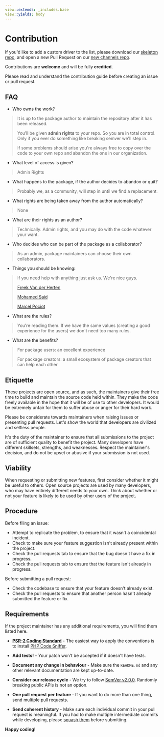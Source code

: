 ```yaml
---
view::extends: _includes.base
view::yields: body
---
```


# Contribution

If you'd like to add a custom driver to the list, please download our [skeleton repo](https://github.com/laravel-notification-channels/skeleton), and open a new Pull Request on our [new channels repo](https://github.com/laravel-notification-channels/new-channels).

Contributions are **welcome** and will be fully **credited**.

Please read and understand the contribution guide before creating an issue or pull request.

## FAQ

* Who owns the work?

> It is up to the package author to maintain the repository after it has been released.
>
> You'll be given **admin rights** to your repo. So you are in total control. Only if you ever do something like breaking semver we'll step in.
>
> If some problems should arise you're always free to copy over the code to your own repo and abandon the one in our organization.

* What level of access is given?

> Admin Rights

* What happens to the package, if the author decides to abandon or quit?

> Probably we, as a community, will step in until we find a replacement.

* What rights are being taken away from the author automatically?

> None

* What are their rights as an author?

> Technically: Admin rights, and you may do with the code whatever your want.

* Who decides who can be part of the package as a collaborator?

> As an admin, package maintainers can choose their own collaborators.

* Things you should be knowing:

> If you need help with anything just ask us. We're nice guys.
>
> [Freek Van der Herten](https://twitter.com/freekmurze)
>
> [Mohamed Said](https://twitter.com/themsaid)
>
> [Marcel Pociot](https://twitter.com/marcelpociot)

 * What are the rules?

> You're reading them. If we have the same values (creating a good experience for the users) we don't need too many rules.

* What are the benefits?

> For package users: an excellent experience
>
> For package creators: a small ecosystem of package creators that can help each other



## Etiquette

These projects are open source, and as such, the maintainers give their free time to build and maintain the source code
held within. They make the code freely available in the hope that it will be of use to other developers. It would be
extremely unfair for them to suffer abuse or anger for their hard work.

Please be considerate towards maintainers when raising issues or presenting pull requests. Let's show the
world that developers are civilized and selfless people.

It's the duty of the maintainer to ensure that all submissions to the project are of sufficient
quality to benefit the project. Many developers have different skillsets, strengths, and weaknesses. Respect the maintainer's decision, and do not be upset or abusive if your submission is not used.

## Viability

When requesting or submitting new features, first consider whether it might be useful to others. Open
source projects are used by many developers, who may have entirely different needs to your own. Think about
whether or not your feature is likely to be used by other users of the project.

## Procedure

Before filing an issue:

- Attempt to replicate the problem, to ensure that it wasn't a coincidental incident.
- Check to make sure your feature suggestion isn't already present within the project.
- Check the pull requests tab to ensure that the bug doesn't have a fix in progress.
- Check the pull requests tab to ensure that the feature isn't already in progress.

Before submitting a pull request:

- Check the codebase to ensure that your feature doesn't already exist.
- Check the pull requests to ensure that another person hasn't already submitted the feature or fix.

## Requirements

If the project maintainer has any additional requirements, you will find them listed here.

- **[PSR-2 Coding Standard](https://github.com/php-fig/fig-standards/blob/master/accepted/PSR-2-coding-style-guide.md)** - The easiest way to apply the conventions is to install [PHP Code Sniffer](http://pear.php.net/package/PHP_CodeSniffer).

- **Add tests!** - Your patch won't be accepted if it doesn't have tests.

- **Document any change in behaviour** - Make sure the `README.md` and any other relevant documentation are kept up-to-date.

- **Consider our release cycle** - We try to follow [SemVer v2.0.0](http://semver.org/). Randomly breaking public APIs is not an option.

- **One pull request per feature** - If you want to do more than one thing, send multiple pull requests.

- **Send coherent history** - Make sure each individual commit in your pull request is meaningful. If you had to make multiple intermediate commits while developing, please [squash them](http://www.git-scm.com/book/en/v2/Git-Tools-Rewriting-History#Changing-Multiple-Commit-Messages) before submitting.

**Happy coding**!
